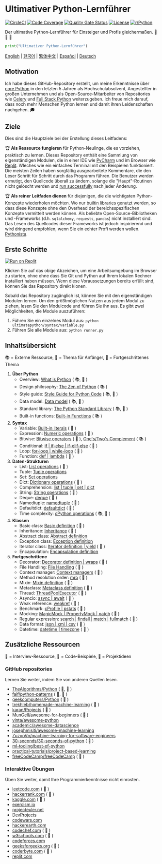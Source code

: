# Ultimativer Python-Lernführer

[![CircleCI](https://img.shields.io/circleci/build/github/huangsam/ultimate-python)](https://circleci.com/gh/huangsam/ultimate-python)
[![Code Coverage](https://img.shields.io/codecov/c/github/huangsam/ultimate-python)](https://codecov.io/gh/huangsam/ultimate-python)
[![Quality Gate Status](https://img.shields.io/sonar/quality_gate/huangsam_ultimate-python?server=https%3A%2F%2Fsonarcloud.io)](https://sonarcloud.io/dashboard?id=huangsam_ultimate-python)
[![License](https://img.shields.io/github/license/huangsam/ultimate-python)](https://github.com/huangsam/ultimate-python/blob/master/LICENSE)
[![r/Python](https://img.shields.io/reddit/subreddit-subscribers/Python)](https://www.reddit.com/r/Python/comments/inllmf/ultimate_python_study_guide/)

Der ultimative Python-Lernführer für Einsteiger und Profis gleichermaßen. :snake: :snake: :snake:

```python
print("Ultimativer Python-Lernführer")
```

[English](README.md) |
[한국어](README.ko.md) |
[繁体中文](README.zh_tw.md) |
[Español](README.es.md) |
[Deutsch](README.de.md)

## Motivation

Ich habe dieses GitHub-Repository erstellt, um meine Erkenntnisse über [core Python](https://www.python.org/)
in den letzten 5 Jahren als Hochschulabsolvent, Angestellter in
großen Unternehmen und als Open-Source-Mitarbeiter von Repositories wie
[Celery](https://github.com/celery/celery) und
[Full Stack Python](https://github.com/mattmakai/fullstackpython.com) weiterzugeben.
Ich freue mich darauf, dass noch mehr Menschen Python lernen und damit ihren Leidenschaften nachgehen. :mortar_board:

## Ziele

Dies sind die Hauptziele bei der Erstellung dieses Leitfadens:

:trophy: **Als Ressource fungieren** für Python-Neulinge, die es vorziehen, praktisch zu lernen.
Dieses Repository enthält eine Sammlung von eigenständigen Modulen, die in einer IDE
wie [PyCharm](https://www.jetbrains.com/pycharm/) und im Browser wie
[Replit](https://replit.com/languages/python3). Wleches wie ein einfaches Terminal
mit den Beispielen funktioniert. Die meisten Zeilen haben sorgfältig ausgearbeitete Kommentare, die den Leser
Schritt für Schritt durch das Programm führen. Die Benutzer werden ermutigt, den
Quellcode überall zu ändern, solange die "Haupt"-Routinen nicht gelöscht werden und
[run successfully](runner.py) nach jeder Änderung.

:trophy: **Als reiner Leitfaden dienen** für diejenigen, die die wichtigsten Python-Konzepte wiederholen möchten.
Wo nur [builtin libraries](https://docs.python.org/3/library/) genutzt werden, so dass
diese Konzepte ohne den Overhead der bereichsspezifischen Konzepte vermittelt werden können. Als
beliebte Open-Source-Bibliotheken und -Frameworks (d.h. `sqlalchemy`, `requests`,
`pandas`) nicht installiert sind. Das Lesen des Quellcodes dieser Frameworks ist jedoch
inspirierend und wird dringend empfohlen, wenn Sie ein echter Profi werden wollen.
[Pythonista](https://www.urbandictionary.com/define.php?term=pythonista).

## Erste Schritte

[![Run on Replit](https://replit.com/badge/github/huangsam/ultimate-python)](https://replit.com/github/huangsam/ultimate-python)

Klicken Sie auf das obige Abzeichen, um eine Arbeitsumgebung im Browser zu starten, ohne
ohne dass Sie Git und Python auf Ihrem lokalen Rechner installiert haben müssen. Wenn diese Voraussetzungen
bereits erfüllt sind, können Sie das Repository direkt klonen.

Sobald das Repository zugänglich ist, können Sie mit den eigenständigen
Modulen lernen. Um den größtmöglichen Nutzen aus jedem Modul zu ziehen, lesen Sie den Modulcode und führen Sie ihn aus.
Es gibt zwei Möglichkeiten, die Module auszuführen:

1. Führen Sie ein einzelnes Modul aus: `python ultimatepython/syntax/variable.py`
2. Führen Sie alle Module aus: `python runner.py`

## Inhaltsübersicht

:books: = Externe Ressource,
:cake: = Thema für Anfänger,
:exploding_head: = Fortgeschrittenes Thema

1. **Über Python**
   - Overview: [What is Python](https://github.com/trekhleb/learn-python/blob/master/src/getting_started/what_is_python.md) ( :books:, :cake: )
   - Design philosophy: [The Zen of Python](https://www.python.org/dev/peps/pep-0020/) ( :books: )
   - Style guide: [Style Guide for Python Code](https://www.python.org/dev/peps/pep-0008/) ( :books:, :exploding_head: )
   - Data model: [Data model](https://docs.python.org/3/reference/datamodel.html) ( :books:, :exploding_head: )
   - Standard library: [The Python Standard Library](https://docs.python.org/3/library/) ( :books:, :exploding_head: )
   - Built-in functions: [Built-in Functions](https://docs.python.org/3/library/functions.html) ( :books: )
2. **Syntax**
   - Variable: [Built-in literals](ultimatepython/syntax/variable.py) ( :cake: )
   - Expression: [Numeric operations](ultimatepython/syntax/expression.py) ( :cake: )
   - Bitwise: [Bitwise operators](ultimatepython/syntax/bitwise.py) ( :cake: ), [One's/Two's Complement](https://www.geeksforgeeks.org/difference-between-1s-complement-representation-and-2s-complement-representation-technique/) ( :books: )
   - Conditional: [if | if-else | if-elif-else](ultimatepython/syntax/conditional.py) ( :cake: )
   - Loop: [for-loop | while-loop](ultimatepython/syntax/loop.py) ( :cake: )
   - Function: [def | lambda](ultimatepython/syntax/function.py) ( :cake: )
3. **Daten-Strukturen**
   - List: [List operations](ultimatepython/data_structures/list.py) ( :cake: )
   - Tuple: [Tuple operations](ultimatepython/data_structures/tuple.py)
   - Set: [Set operations](ultimatepython/data_structures/set.py)
   - Dict: [Dictionary operations](ultimatepython/data_structures/dict.py) ( :cake: )
   - Comprehension: [list | tuple | set | dict](ultimatepython/data_structures/comprehension.py)
   - String: [String operations](ultimatepython/data_structures/string.py) ( :cake: )
   - Deque: [deque](ultimatepython/data_structures/deque.py) ( :exploding_head: )
   - Namedtuple: [namedtuple](ultimatepython/data_structures/namedtuple.py) ( :exploding_head: )
   - Defaultdict: [defaultdict](ultimatepython/data_structures/defaultdict.py) ( :exploding_head: )
   - Time complexity: [cPython operations](https://wiki.python.org/moin/TimeComplexity) ( :books:, :exploding_head: )
4. **Klassen**
   - Basic class: [Basic definition](ultimatepython/classes/basic_class.py) ( :cake: )
   - Inheritance: [Inheritance](ultimatepython/classes/inheritance.py) ( :cake: )
   - Abstract class: [Abstract definition](ultimatepython/classes/abstract_class.py)
   - Exception class: [Exception definition](ultimatepython/classes/exception_class.py)
   - Iterator class: [Iterator definition | yield](ultimatepython/classes/iterator_class.py) ( :exploding_head: )
   - Encapsulation: [Encapsulation definition](ultimatepython/classes/encapsulation.py)
5. **Fortgeschrittene**
   - Decorator: [Decorator definition | wraps](ultimatepython/advanced/decorator.py) ( :exploding_head: )
   - File Handling: [File Handling](ultimatepython/advanced/file_handling.py) ( :exploding_head: )
   - Context manager: [Context managers](ultimatepython/advanced/context_manager.py) ( :exploding_head: )
   - Method resolution order: [mro](ultimatepython/advanced/mro.py) ( :exploding_head: )
   - Mixin: [Mixin definition](ultimatepython/advanced/mixin.py) ( :exploding_head: )
   - Metaclass: [Metaclass definition](ultimatepython/advanced/meta_class.py) ( :exploding_head: )
   - Thread: [ThreadPoolExecutor](ultimatepython/advanced/thread.py) ( :exploding_head: )
   - Asyncio: [async | await](ultimatepython/advanced/async.py) ( :exploding_head: )
   - Weak reference: [weakref](ultimatepython/advanced/weak_ref.py) ( :exploding_head: )
   - Benchmark: [cProfile | pstats](ultimatepython/advanced/benchmark.py) ( :exploding_head: )
   - Mocking: [MagicMock | PropertyMock | patch](ultimatepython/advanced/mocking.py) ( :exploding_head: )
   - Regular expression: [search | findall | match | fullmatch](ultimatepython/advanced/regex.py) ( :exploding_head: )
   - Data format: [json | xml | csv](ultimatepython/advanced/data_format.py) ( :exploding_head: )
   - Datetime: [datetime | timezone](ultimatepython/advanced/date_time.py) ( :exploding_head: )

## Zusätzliche Ressourcen

:necktie: = Interview-Ressource,
:test_tube: = Code-Beispiele,
:brain: = Projektideen

### GitHub repositories

Lernen Sie weiter, indem Sie von anderen Quellen lesen.

- [TheAlgorithms/Python](https://github.com/TheAlgorithms/Python) ( :necktie:, :test_tube: )
- [faif/python-patterns](https://github.com/faif/python-patterns) ( :necktie:, :test_tube: )
- [geekcomputers/Python](https://github.com/geekcomputers/Python) ( :test_tube: )
- [trekhleb/homemade-machine-learning](https://github.com/trekhleb/homemade-machine-learning) ( :test_tube: )
- [karan/Projects](https://github.com/karan/Projects) ( :brain: )
- [MunGell/awesome-for-beginners](https://github.com/MunGell/awesome-for-beginners) ( :brain: )
- [vinta/awesome-python](https://github.com/vinta/awesome-python)
- [academic/awesome-datascience](https://github.com/academic/awesome-datascience)
- [josephmisiti/awesome-machine-learning](https://github.com/josephmisiti/awesome-machine-learning)
- [ZuzooVn/machine-learning-for-software-engineers](https://github.com/ZuzooVn/machine-learning-for-software-engineers)
- [30-seconds/30-seconds-of-python](https://github.com/30-seconds/30-seconds-of-python) ( :test_tube: )
- [ml-tooling/best-of-python](https://github.com/ml-tooling/best-of-python)
- [practical-tutorials/project-based-learning](https://github.com/practical-tutorials/project-based-learning#python)
- [freeCodeCamp/freeCodeCamp](https://github.com/freeCodeCamp/freeCodeCamp) ( :necktie: )

### Interaktive Übungen

Üben Sie weiter, damit Ihre Programmierkenntnisse nicht einrosten.

- [leetcode.com](https://leetcode.com/) ( :necktie: )
- [hackerrank.com](https://www.hackerrank.com/) ( :necktie: )
- [kaggle.com](https://www.kaggle.com/) ( :brain: )
- [exercism.io](https://exercism.io/)
- [projecteuler.net](https://projecteuler.net/)
- [DevProjects](https://www.codementor.io/projects/python)
- [codewars.com](https://www.codewars.com/)
- [hackerearth.com](https://www.hackerearth.com/)
- [codechef.com](https://www.codechef.com/) ( :necktie: )
- [w3schools.com](https://www.w3schools.com/python/) ( :brain: )
- [codeforces.com](https://codeforces.com/)
- [geeksforgeeks.org](https://www.geeksforgeeks.org/) ( :necktie: )
- [coderbyte.com](https://www.coderbyte.com/) ( :necktie: )
- [replit.com](https://replit.com/)
